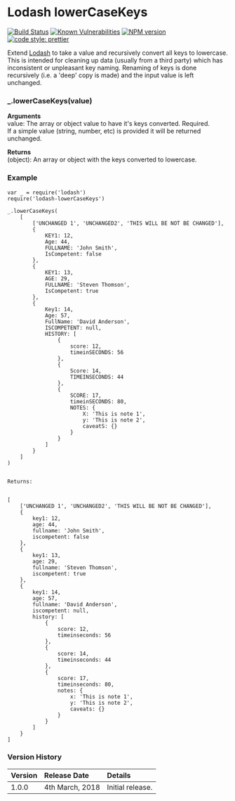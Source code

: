 # Lodash lowerCaseKeys

[![Build Status](https://travis-ci.org/davidwaterston/lodash-lowercasekeys.svg)](https://travis-ci.org/davidwaterston/lodash-lowercasekeys)
[![Known Vulnerabilities](https://snyk.io/test/github/davidwaterston/lodash-lowercasekeys/badge.svg?targetFile=package.json)](https://snyk.io/test/github/davidwaterston/lodash-lowercasekeys?targetFile=package.json)
[![NPM version](http://img.shields.io/npm/v/lodash-lowercasekeys.svg)](https://www.npmjs.com/package/lodash-lowercasekeys/)
[![code style: prettier](https://img.shields.io/badge/code_style-prettier-ff69b4.svg?style=flat-square)](https://github.com/prettier/prettier)

Extend [Lodash](https://lodash.com/) to take a value and recursively convert all keys to lowercase.
This is intended for cleaning up data (usually from a third party) which has inconsistent or unpleasant key naming.
Renaming of keys is done recursively (i.e. a 'deep' copy is made) and the input value is left unchanged.

### \_.lowerCaseKeys(value)

**Arguments**  
value: The array or object value to have it's keys converted. Required.  
If a simple value (string, number, etc) is provided it will be returned unchanged.

**Returns**  
(object): An array or object with the keys converted to lowercase.

### Example

```
var _ = require('lodash')
require('lodash-lowerCaseKeys')

_.lowerCaseKeys(
    [
        ['UNCHANGED 1', 'UNCHANGED2', 'THIS WILL BE NOT BE CHANGED'],
        {
            KEY1: 12,
            Age: 44,
            FULLNAME: 'John Smith',
            IsCompetent: false
        },
        {
            KEY1: 13,
            AGE: 29,
            FULLNAME: 'Steven Thomson',
            IsCompetent: true
        },
        {
            Key1: 14,
            Age: 57,
            FullName: 'David Anderson',
            ISCOMPETENT: null,
            HISTORY: [
                {
                    score: 12,
                    timeinSECONDS: 56
                },
                {
                    Score: 14,
                    TIMEINSECONDS: 44
                },
                {
                    SCORE: 17,
                    timeinSECONDS: 80,
                    NOTES: {
                        X: 'This is note 1',
                        y: 'This is note 2',
                        caveatS: {}
                    }
                }
            ]
        }
    ]
)


Returns:


[
    ['UNCHANGED 1', 'UNCHANGED2', 'THIS WILL BE NOT BE CHANGED'],
    {
        key1: 12,
        age: 44,
        fullname: 'John Smith',
        iscompetent: false
    },
    {
        key1: 13,
        age: 29,
        fullname: 'Steven Thomson',
        iscompetent: true
    },
    {
        key1: 14,
        age: 57,
        fullname: 'David Anderson',
        iscompetent: null,
        history: [
            {
                score: 12,
                timeinseconds: 56
            },
            {
                score: 14,
                timeinseconds: 44
            },
            {
                score: 17,
                timeinseconds: 80,
                notes: {
                    x: 'This is note 1',
                    y: 'This is note 2',
                    caveats: {}
                }
            }
        ]
    }
]
```

### Version History

| Version | Release Date    | Details          |
| :------ | :-------------- | :--------------- |
| 1.0.0   | 4th March, 2018 | Initial release. |
